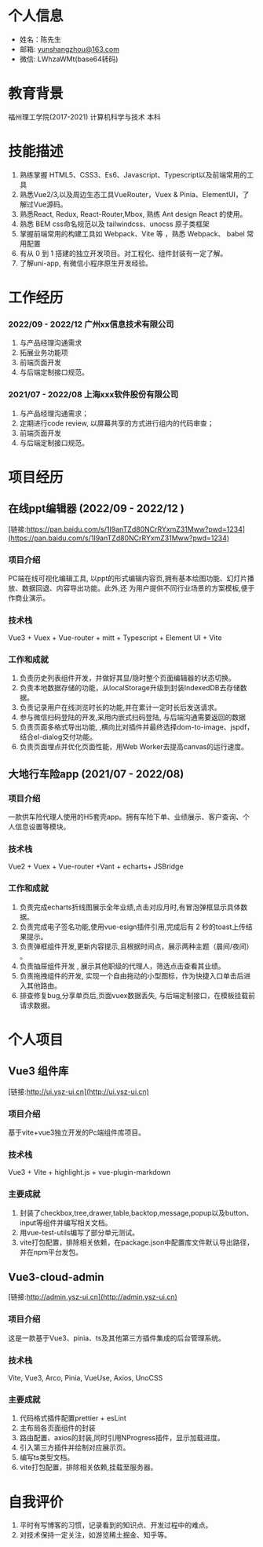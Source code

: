 
# 个人信息
- 姓名：陈先生
- 邮箱: yunshangzhou@163.com
- 微信: LWhzaWMt(base64转码)

# 教育背景
福州理工学院(2017-2021) 计算机科学与技术 本科

# 技能描述
1. 熟练掌握 HTML5、CSS3、Es6、Javascript、Typescript以及前端常用的工具
2. 熟悉Vue2/3,以及周边生态工具VueRouter，Vuex & Pinia、ElementUI，了解过Vue源码。
3. 熟悉React, Redux, React-Router,Mbox, 熟练 Ant design React 的使用。
4. 熟悉 BEM css命名规范以及 tailwindcss、unocss 原子类框架
5. 掌握前端常用的构建工具如 Webpack、Vite 等 ，熟悉 Webpack、 babel 常用配置
6. 有从 0 到 1 搭建的独立开发项目。对工程化、组件封装有一定了解。
7. 了解uni-app, 有微信小程序原生开发经验。

# 工作经历
### 2022/09 - 2022/12 广州xx信息技术有限公司
1. 与产品经理沟通需求
2. 拓展业务功能项
3. 前端页面开发
4. 与后端定制接口规范。

### 2021/07 - 2022/08 上海xxx软件股份有限公司 
1. 与产品经理沟通需求；
2. 定期进行code review, 以屏幕共享的方式进行组内的代码审查；
3. 前端页面开发
4. 与后端定制接口规范。

# 项目经历
## 在线ppt编辑器 (2022/09 - 2022/12 )
[链接:https://pan.baidu.com/s/1I9anTZd80NCrRYxmZ31Mww?pwd=1234](https://pan.baidu.com/s/1I9anTZd80NCrRYxmZ31Mww?pwd=1234)

### 项目介绍
PC端在线可视化编辑工具, 以ppt的形式编辑内容页,拥有基本绘图功能、幻灯片播放、数据回退、内容导出功能。此外,还
为用户提供不同行业场景的方案模板,便于作商业演示。
### 技术栈
Vue3 + Vuex + Vue-router + mitt + Typescript + Element UI + Vite
### 工作和成就
1. 负责历史列表组件开发，并做好其显/隐时整个页面编辑器的状态切换。
2. 负责本地数据存储的功能，从localStorage升级到封装IndexedDB去存储数据。
3. 负责记录用户在线浏览时长的功能,并在累计一定时长后发送请求。
4. 参与微信扫码登陆的开发,采用内嵌式扫码登陆, 与后端沟通需要返回的数据
5. 负责页面多格式导出功能, ,横向比对插件并最终选择dom-to-image、jspdf，结合el-dialog交付功能。
6. 负责页面埋点并优化页面性能，用Web Worker去提高canvas的运行速度。

## 大地行车险app (2021/07 - 2022/08)

### 项目介绍
一款供车险代理人使用的H5套壳app。拥有车险下单、业绩展示、客户查询、个人信息设置等模块。
### 技术栈
Vue2 + Vuex + Vue-router +Vant + echarts+ JSBridge
### 工作和成就

1. 负责完成echarts折线图展示全年业绩,点击对应月时,有冒泡弹框显示具体数据。
2. 负责完成电子签名功能,使用vue-esign插件引用,完成后有 2 秒的toast上传结果提示。
3. 负责弹框组件开发,更新内容提示,且根据时间点，展示两种主题（晨间/夜间） 。
4. 负责抽屉组件开发 , 展示其他职级的代理人，筛选点击查看其业绩。
5. 负责拖拽组件的开发, 实现一个自由拖动的小型图标，作为快捷入口单击后进入其他路由。 
6. 排查修复bug,分享单页后,页面vuex数据丢失, 与后端定制接口，在模板挂载前请求数据。

# 个人项目
## Vue3 组件库
[链接:http://ui.ysz-ui.cn](http://ui.ysz-ui.cn)
### 项目介绍
基于vite+vue3独立开发的Pc端组件库项目。
### 技术栈
Vue3 + Vite + highlight.js + vue-plugin-markdown
### 主要成就
1. 封装了checkbox,tree,drawer,table,backtop,message,popup以及button、input等组件并编写相关文档。
2. 用vue-test-utils编写了部分单元测试。
3. vite打包配置，排除相关依赖，在package.json中配置库文件默认导出路径，并在npm平台发包。

## Vue3-cloud-admin
[链接:http://admin.ysz-ui.cn](http://admin.ysz-ui.cn)
### 项目介绍
这是一款基于Vue3、pinia、ts及其他第三方插件集成的后台管理系统。
### 技术栈
Vite, Vue3, Arco, Pinia, VueUse, Axios, UnoCSS
### 主要成就
1. 代码格式插件配置prettier + esLint
2. 主布局各页面组件的封装
3. 路由配置、axios的封装,同时引用NProgress插件，显示加载进度。
4. 引入第三方插件并绘制对应展示页。
5. 编写ts类型文档。
6. vite打包配置，排除相关依赖,挂载至服务器。


# 自我评价
 1. 平时有写博客的习惯，记录看到的知识点、开发过程中的难点。
 2. 对技术保持一定关注，如游览稀土掘金、知乎等。


